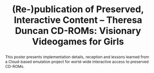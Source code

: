 ---
abstract: This poster presents implementation details, reception and lessons learned
  from a Cloud-based emulation project for world-wide interactive access to preserved
  CD-ROMs.
creators:
- Dragan Espenschied
- Isgandar Valizada
- Oleg Stobbe
- Thomas Liebetraut
- Klaus Rechert
date: null
document_url: https://services.phaidra.univie.ac.at/api/object/o:429586/download
grand_parent: iPRES
institutions: []
keywords:
- emulation
- cd-rom preservation
- access
- case-study
landing_page_url: https://phaidra.univie.ac.at/o:429586
language: eng
layout: publication
license: CC BY 4.0 International
notes_url: null
parent: iPRES 2015
publication_type: poster
size: 514672
slides_url: null
source_name: iPRES
stream_url: null
title: '(Re-)publication of Preserved, Interactive Content – Theresa Duncan CD-ROMs:
  Visionary Videogames for Girls'
year: 2015
---